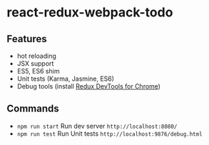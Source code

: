 # react-redux-webpack-todo

## Features

* hot reloading
* JSX support
* ES5, ES6 shim
* Unit tests (Karma, Jasmine, ES6)
* Debug tools (install [Redux DevTools for Chrome](https://chrome.google.com/webstore/detail/redux-devtools/lmhkpmbekcpmknklioeibfkpmmfibljd))

## Commands

* `npm run start` Run dev server `http://localhost:8080/`
* `npm run test` Run Unit tests `http://localhost:9876/debug.html`
